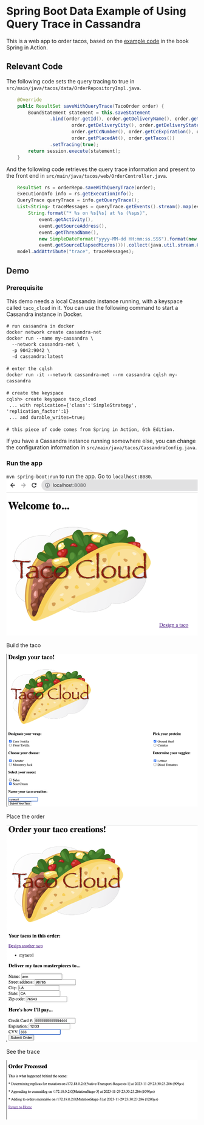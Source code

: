 # Spring Boot Data Example of Using Query Trace in Cassandra
This is a web app to order tacos, based on the [example code](https://github.com/habuma/spring-in-action-6-samples/tree/main/ch04/tacos-sd-cassandra) in the book Spring in Action.

## Relevant Code
The following code sets the query tracing to true in `src/main/java/tacos/data/OrderRepositoryImpl.java`.
```java
    @Override
    public ResultSet saveWithQueryTrace(TacoOrder order) {
        BoundStatement statement = this.saveStatement
                .bind(order.getId(), order.getDeliveryName(), order.getDeliveryStreet(),
                        order.getDeliveryCity(), order.getDeliveryState(), order.getDeliveryZip(),
                        order.getCcNumber(), order.getCcExpiration(), order.getCcCVV(),
                        order.getPlacedAt(), order.getTacos())
                .setTracing(true);
        return session.execute(statement);
    }
```

And the following code retrieves the query trace information and present to the front end in `src/main/java/tacos/web/OrderController.java`.
```java
    ResultSet rs = orderRepo.saveWithQueryTrace(order);
    ExecutionInfo info = rs.getExecutionInfo();
    QueryTrace queryTrace = info.getQueryTrace();
    List<String> traceMessages = queryTrace.getEvents().stream().map(event ->
        String.format("* %s on %s[%s] at %s (%sµs)",
            event.getActivity(),
            event.getSourceAddress(),
            event.getThreadName(),
            new SimpleDateFormat("yyyy-MM-dd HH:mm:ss.SSS").format(new Date(event.getTimestamp())),
            event.getSourceElapsedMicros())).collect(java.util.stream.Collectors.toList());
    model.addAttribute("trace", traceMessages);
```

## Demo
### Prerequisite
This demo needs a local Cassandra instance running, with a keyspace called `taco_cloud` in it. You can use the following command to start a Cassandra instance in Docker.

```shell
# run cassandra in docker
docker network create cassandra-net
docker run --name my-cassandra \
  --network cassandra-net \
  -p 9042:9042 \
  -d cassandra:latest

# enter the cqlsh
docker run -it --network cassandra-net --rm cassandra cqlsh my-cassandra

# create the keyspace
cqlsh> create keyspace taco_cloud
 ... with replication={'class':'SimpleStrategy', 'replication_factor':1}
 ... and durable_writes=true;

# this piece of code comes from Spring in Action, 6th Edition.
```

If you have a Cassandra instance running somewhere else, you can change the configuration information in `src/main/java/tacos/CassandraConfig.java`.

### Run the app
`mvn spring-boot:run` to run the app. Go to `localhost:8080`.
![images/home.png](images/home.png)

Build the taco

![images/design.png](images/design.png)

Place the order

![images/order.png](images/order.png)

See the trace

![images/trace.png](images/trace.png)